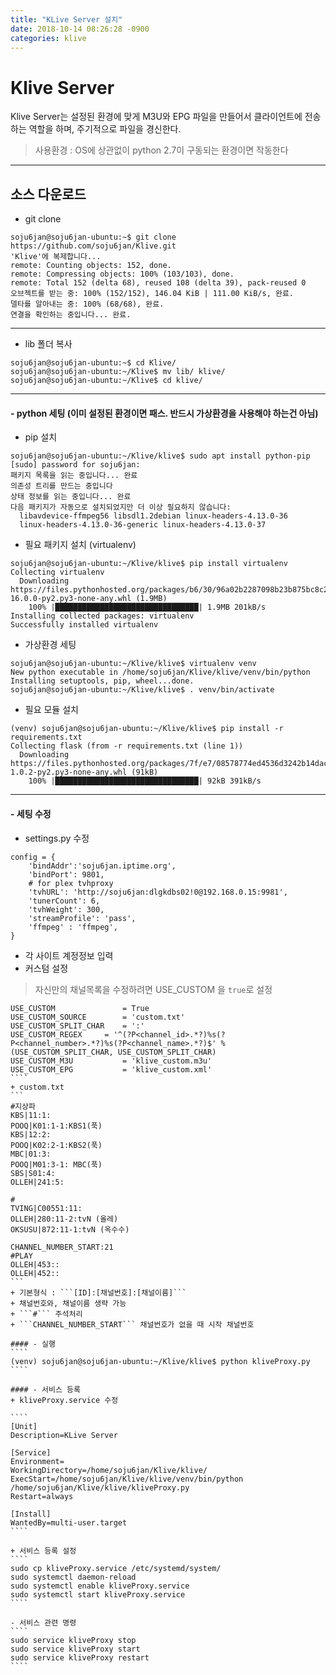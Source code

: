 ```yaml
---
title: "KLive Server 설치"
date: 2018-10-14 08:26:28 -0900
categories: klive
---
```


# Klive Server
Klive Server는 설정된 환경에 맞게 M3U와 EPG 파일을 만들어서 클라이언트에 전송하는 역할을 하며, 주기적으로 파일을 경신한다.
> 사용환경 : OS에 상관없이 python 2.7이 구동되는 환경이면 작동한다

***
## 소스 다운로드
 + git clone
````
soju6jan@soju6jan-ubuntu:~$ git clone https://github.com/soju6jan/Klive.git
'Klive'에 복제합니다...
remote: Counting objects: 152, done.
remote: Compressing objects: 100% (103/103), done.
remote: Total 152 (delta 68), reused 108 (delta 39), pack-reused 0
오브젝트를 받는 중: 100% (152/152), 146.04 KiB | 111.00 KiB/s, 완료.
델타를 알아내는 중: 100% (68/68), 완료.
연결을 확인하는 중입니다... 완료.
````
***
 + lib 폴더 복사
````
soju6jan@soju6jan-ubuntu:~$ cd Klive/
soju6jan@soju6jan-ubuntu:~/Klive$ mv lib/ klive/
soju6jan@soju6jan-ubuntu:~/Klive$ cd klive/
````
----
#### - python 세팅 (이미 설정된 환경이면 패스. 반드시 가상환경을 사용해야 하는건 아님)
 + pip 설치
````
soju6jan@soju6jan-ubuntu:~/Klive/klive$ sudo apt install python-pip
[sudo] password for soju6jan:
패키지 목록을 읽는 중입니다... 완료
의존성 트리를 만드는 중입니다
상태 정보를 읽는 중입니다... 완료
다음 패키지가 자동으로 설치되었지만 더 이상 필요하지 않습니다:
  libavdevice-ffmpeg56 libsdl1.2debian linux-headers-4.13.0-36
  linux-headers-4.13.0-36-generic linux-headers-4.13.0-37
````

 + 필요 패키지 설치 (virtualenv)
````
soju6jan@soju6jan-ubuntu:~/Klive/klive$ pip install virtualenv
Collecting virtualenv
  Downloading https://files.pythonhosted.org/packages/b6/30/96a02b2287098b23b875bc8c2f58071c35d2efe84f747b64d523721dc2b5/virtualenv-16.0.0-py2.py3-none-any.whl (1.9MB)
    100% |████████████████████████████████| 1.9MB 201kB/s
Installing collected packages: virtualenv
Successfully installed virtualenv
````

 + 가상환경 세팅
````
soju6jan@soju6jan-ubuntu:~/Klive/klive$ virtualenv venv
New python executable in /home/soju6jan/Klive/klive/venv/bin/python
Installing setuptools, pip, wheel...done.
soju6jan@soju6jan-ubuntu:~/Klive/klive$ . venv/bin/activate
````

 + 필요 모듈 설치
````
(venv) soju6jan@soju6jan-ubuntu:~/Klive/klive$ pip install -r requirements.txt
Collecting flask (from -r requirements.txt (line 1))
  Downloading https://files.pythonhosted.org/packages/7f/e7/08578774ed4536d3242b14dacb4696386634607af824ea997202cd0edb4b/Flask-1.0.2-py2.py3-none-any.whl (91kB)
    100% |████████████████████████████████| 92kB 391kB/s
````
----
#### - 세팅 수정
 + settings.py 수정
````
config = {
	'bindAddr':'soju6jan.iptime.org',
    'bindPort': 9801,
	# for plex tvhproxy
    'tvhURL': 'http://soju6jan:dlgkdbs02!0@192.168.0.15:9981',
    'tunerCount': 6,
    'tvhWeight': 300,
    'streamProfile': 'pass',
    'ffmpeg' : 'ffmpeg',
}
````
 + 각 사이트 계정정보 입력
 + 커스텀 설정
 > 자신만의 채널목록을 수정하려면 USE_CUSTOM 을 ```true```로 설정

   `````
   USE_CUSTOM				= True
   USE_CUSTOM_SOURCE		= 'custom.txt'
   USE_CUSTOM_SPLIT_CHAR	= ':'
   USE_CUSTOM_REGEX		= '^(?P<channel_id>.*?)%s(?P<channel_number>.*?)%s(?P<channel_name>.*?)$' % (USE_CUSTOM_SPLIT_CHAR, USE_CUSTOM_SPLIT_CHAR)
   USE_CUSTOM_M3U			= 'klive_custom.m3u'
   USE_CUSTOM_EPG			= 'klive_custom.xml'
   ````
 + custom.txt
 ```
 #지상파
 KBS|11:1:
 POOQ|K01:1-1:KBS1(푹)
 KBS|12:2:
 POOQ|K02:2-1:KBS2(푹)
 MBC|01:3:
 POOQ|M01:3-1: MBC(푹)
 SBS|S01:4:
 OLLEH|241:5:

 #
 TVING|C00551:11:
 OLLEH|280:11-2:tvN (올레)
 OKSUSU|872:11-1:tvN (옥수수)

 CHANNEL_NUMBER_START:21
 #PLAY
 OLLEH|453::
 OLLEH|452::
 ```
  + 기본형식 : ```[ID]:[채널번호]:[채널이름]```
  + 채널번호와, 채널이름 생략 가능
  + ```#``` 주석처리
  + ```CHANNEL_NUMBER_START``` 채널번호가 없을 때 시작 채널번호

#### - 실행
````
(venv) soju6jan@soju6jan-ubuntu:~/Klive/klive$ python kliveProxy.py
````

#### - 서비스 등록
+ kliveProxy.service 수정

  ````
  [Unit]
  Description=KLive Server

  [Service]
  Environment=
  WorkingDirectory=/home/soju6jan/Klive/klive/
  ExecStart=/home/soju6jan/Klive/klive/venv/bin/python /home/soju6jan/Klive/klive/kliveProxy.py
  Restart=always

  [Install]
  WantedBy=multi-user.target
  ````

+ 서비스 등록 설정
  ````
  sudo cp kliveProxy.service /etc/systemd/system/
  sudo systemctl daemon-reload
  sudo systemctl enable kliveProxy.service
  sudo systemctl start kliveProxy.service
  ````

- 서비스 관련 명령
  ````
  sudo service kliveProxy stop
  sudo service kliveProxy start
  sudo service kliveProxy restart
  ````

